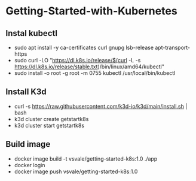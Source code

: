 # Getting-Started-with-Kubernetes

## Instal kubectl
- sudo apt install -y ca-certificates curl gnupg lsb-release apt-transport-https
- sudo curl -LO "https://dl.k8s.io/release/$(curl -L -s https://dl.k8s.io/release/stable.txt)/bin/linux/amd64/kubectl"
- sudo install -o root -g root -m 0755 kubectl /usr/local/bin/kubectl

## Install K3d
- curl -s https://raw.githubusercontent.com/k3d-io/k3d/main/install.sh | bash
- k3d cluster create getstartk8s
- k3d cluster start getstartk8s

## Build image
- docker image build -t vsvale/getting-started-k8s:1.0 ./app
- docker login
- docker image push vsvale/getting-started-k8s:1.0